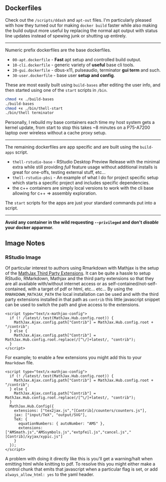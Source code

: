 Dockerfiles
-----------

Check out the `/scripts/ddash` and `apt-out` files. I'm particularly
pleased with how they turned out for making `docker build` faster while
also making the build output more useful by replacing the normal apt
output with status line updates instead of spewing junk or shutting up
entirely.

-----

Numeric prefix dockerfiles are the base dockerfiles.

- `00-apt.dockerfile`  - __Fast__ apt setup and controlled build output.
- `10-cli.dockerfile`  - generic variety of __useful__ base cli tools.
- `20-gui.dockerfile`  - dbus-x11, pulseaudio, terminator __gui term__ and such.
- `30-user.dockerfile` - base user __setup and config__.

These are most easily built using `build-bases` after editing the user info,
and then started using one of the `start` scripts in `/bin`.

```sh
chmod +x ./build-bases
./build-bases
chmod +x ./bin/thell-start
./bin/thell terminator
```

Personally, I rebuild my base containers each time my host system gets a kernel
update, from start to stop this takes ~8 minutes on a P75-A7200 laptop
over wireless without a cache proxy setup.

-----

The remaining dockerfiles are app specific and are built using the `build-apps`
script.

- `thell-rstudio-base` - RStudio Desktop Preview Release with the minimal extra
  while still providing _full_ feature usage without additional installs is
  great for one-offs, testing external stuff, etc...
- `thell-rstudio-pbsi` - An example of what I do for project specific setup which
  starts a specific project and includes specific dependencies.
- the c++ containers are simply local versions to work with the cli base
  allowing for c++ => assembly exploration.

The `start` scripts for the apps are just your standard commands put into a script.

-----

__Avoid any container in the wild requesting `--privileged` and don't _disable_
your docker apparmor.__

## Image Notes

### RStudio Image

Of particular interest to authors using Rmarkdown with Mathjax is the setup of
the [MathJax Third Party Extensions][1]. It can be quite a hassle to setup
RStudio, RMarkdown, Mathjax and the third party extensions so that they are
all available with/without internet access or as self-contained/not-self-contained,
with a target of pdf or html, etc... etc...
By using the `RMARKDOWN_MATHJAX_PATH` the local installation can be used and
with the third party extensions installed in that path as `contrib` this little
javascript snippet can be used to switch the path and give access to the extensions.

~~~{js}
<script type="text/x-mathjax-config">
  if (! /latest/.test(MathJax.Hub.config.root)) {
    MathJax.Ajax.config.path["Contrib"] = MathJax.Hub.config.root + "/contrib";
  } else {
    MathJax.Ajax.config.path["Contrib"] = MathJax.Hub.config.root.replace(/[^\/]+latest/, "contrib");
  }
</script>
~~~

For example; to enable a few extensions you might add this to your `Rmarkdown` file.

~~~{js}
<script type="text/x-mathjax-config">
  if (! /latest/.test(MathJax.Hub.config.root)) {
    MathJax.Ajax.config.path["Contrib"] = MathJax.Hub.config.root + "/contrib";
  } else {
    MathJax.Ajax.config.path["Contrib"] = MathJax.Hub.config.root.replace(/[^\/]+latest/, "contrib");
  }
  MathJax.Hub.Config({
    extensions: ["tex2jax.js","[Contrib]/counters/counters.js"],
    jax: ["input/TeX", "output/SVG"],
    TeX: {
      equationNumbers: { autoNumber: "AMS" },
      extensions: ["AMSmath.js","AMSsymbols.js","extpfeil.js","cancel.js","[Contrib]/xyjax/xypic.js"]
    }
  });
</script>
~~~

A problem with doing it directly like this is you'll get a warning/halt when emitting html while
knitting to pdf. To resolve this you might either make a control chunk that emits that javascript
when a particular flag is set, or add `always_allow_html: yes` to the yaml header.

  [1]:https://github.com/mathjax/MathJax-third-party-extensions
